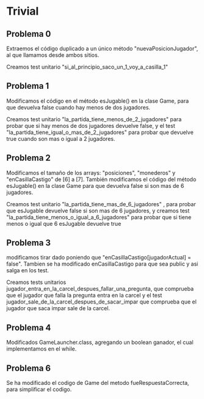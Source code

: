 # Trivial

## Problema 0

Extraemos el código duplicado a un único método "nuevaPosicionJugador",
al que llamamos desde ambos sitios.

Creamos test unitario "si_al_principio_saco_un_1_voy_a_casilla_1"

## Problema 1
Modificamos el código en el método esJugable() en la clase Game,
para que devuelva false cuando hay menos de dos jugadores.

Creamos test unitario "la_partida_tiene_menos_de_2_jugadores"
para probar que si hay menos de dos jugadores devuelve false, y el 
test "la_partida_tiene_igual_o_mas_de_2_jugadores" para probar que 
devuelve true cuando son mas o igual a 2 jugadores.

## Problema 2
Modificamos el tamaño de los arrays: "posiciones", "monederos" y "enCasillaCastigo"
de [6] a [7].
También modificamos el código del método esJugable() en la clase Game para que devuelva
false si son mas de 6 jugadores.

Creamos test unitario "la_partida_tiene_mas_de_6_jugadores" , 
para probar que esJugable devuelve false si son mas de 6 jugadores, y 
creamos test "la_partida_tiene_menos_o_igual_a_6_jugadores"
para probar que si tiene menos o igual que 6 esJugable devuelve true

## Problema 3
modificamos tirar dado poniendo que "enCasillaCastigo[jugadorActual] = false".
Tambien se ha modificado enCasillaCastigo para que sea public y asi salga en los test.

Creamos tests unitarios jugador_entra_en_la_carcel_despues_fallar_una_pregunta, que comprueba 
que el jugador que falla la pregunta entra en la carcel y el test
jugador_sale_de_la_carcel_despues_de_sacar_impar que comprueba que el jugador
que saca impar sale de la carcel.

## Problema 4
Modificados GameLauncher.class, agregando un boolean ganador, el cual implementamos
en el while. 

## Problema 6
Se ha modificado el codigo de Game del metodo fueRespuestaCorrecta, para simplificar
el codigo. 